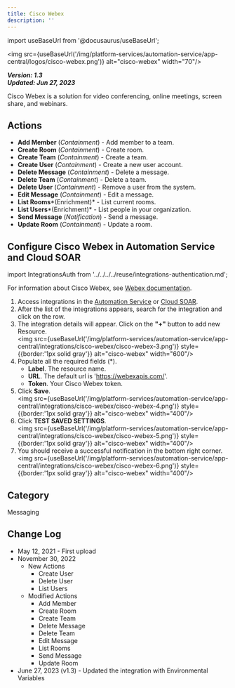 ```yaml
---
title: Cisco Webex
description: ''
---
```

import useBaseUrl from '@docusaurus/useBaseUrl';

<img src={useBaseUrl('/img/platform-services/automation-service/app-central/logos/cisco-webex.png')} alt="cisco-webex" width="70"/>

***Version: 1.3  
Updated: Jun 27, 2023***

Cisco Webex is a solution for video conferencing, online meetings, screen share, and webinars.

## Actions

* **Add Member** (*Containment*) - Add member to a team.
* **Create Room** (*Containment*) - Create room.
* **Create Team** (*Containment*) - Create a team.
* **Create User** (*Containment*) - Create a new user account.
* **Delete Message** (*Containment*) - Delete a message.
* **Delete Team** (*Containment*) - Delete a team.
* **Delete User** (*Containment*) - Remove a user from the system.
* **Edit Message** (*Containment*) - Edit a message.
* **List Rooms***(Enrichment)* - List current rooms.
* **List Users***(Enrichment)* - List people in your organization.
* **Send Message** (*Notification*) - Send a message.
* **Update Room** (*Containment*) - Update a room.

## Configure Cisco Webex in Automation Service and Cloud SOAR

import IntegrationsAuth from '../../../../reuse/integrations-authentication.md';

<IntegrationsAuth/>

For information about Cisco Webex, see [Webex documentation](https://developer.webex.com/docs).

1. Access integrations in the [Automation Service](/docs/platform-services/automation-service/automation-service-integrations/#view-integrations) or [Cloud SOAR](/docs/cloud-soar/automation).
1. After the list of the integrations appears, search for the integration and click on the row.
1. The integration details will appear. Click on the **"+"** button to add new Resource.<br/><img src={useBaseUrl('/img/platform-services/automation-service/app-central/integrations/cisco-webex/cisco-webex-3.png')} style={{border:'1px solid gray'}} alt="cisco-webex" width="600"/>
1. Populate all the required fields (\*).
   * **Label**. The resource name.
   * **URL**. The default url is 'https://webexapis.com/'.
   * **Token**. Your Cisco Webex token.
1. Click **Save**.<br/><img src={useBaseUrl('/img/platform-services/automation-service/app-central/integrations/cisco-webex/cisco-webex-4.png')} style={{border:'1px solid gray'}} alt="cisco-webex" width="400"/>
1. Click **TEST SAVED SETTINGS**.<br/><img src={useBaseUrl('/img/platform-services/automation-service/app-central/integrations/cisco-webex/cisco-webex-5.png')} style={{border:'1px solid gray'}} alt="cisco-webex" width="400"/>
1. You should receive a successful notification in the bottom right corner.<br/><img src={useBaseUrl('/img/platform-services/automation-service/app-central/integrations/cisco-webex/cisco-webex-6.png')} style={{border:'1px solid gray'}} alt="cisco-webex" width="400"/>

## Category

Messaging

## Change Log

* May 12, 2021 - First upload
* November 30, 2022
	+ New Actions
		- Create User
		- Delete User
		- List Users
	+ Modified Actions
		- Add Member
		- Create Room
		- Create Team
		- Delete Message
		- Delete Team
		- Edit Message
		- List Rooms
		- Send Message
		- Update Room
* June 27, 2023 (v1.3) - Updated the integration with Environmental Variables
